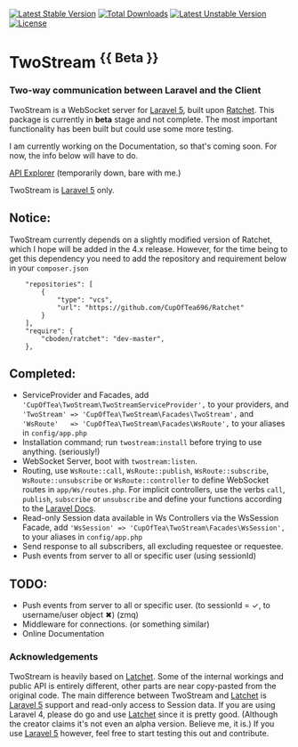 [![Latest Stable Version](https://poser.pugx.org/cupoftea/twostream/version.svg)](https://packagist.org/packages/cupoftea/twostream) [![Total Downloads](https://poser.pugx.org/cupoftea/twostream/d/total.svg)](https://packagist.org/packages/cupoftea/twostream) [![Latest Unstable Version](https://poser.pugx.org/cupoftea/twostream/v/unstable.svg)](https://packagist.org/packages/cupoftea/twostream) [![License](https://poser.pugx.org/cupoftea/twostream/license.svg)](https://packagist.org/packages/cupoftea/twostream)

# TwoStream <sup>{{ Beta }}</sup>
### Two-way communication between Laravel and the Client

TwoStream is a WebSocket server for [Laravel 5][l5], built upon [Ratchet](http://socketo.me). This package is currently in **beta** stage and not complete. The most important functionality has been built but could use some more testing.

I am currently working on the Documentation, so that's coming soon. For now, the info below will have to do.

[API Explorer](http://twostream.cupoftea.io/docs/api/) (temporarily down, bare with me.)

TwoStream is [Laravel 5][l5] only.

## Notice:
TwoStream currently depends on a slightly modified version of Ratchet, which I hope will be added in the 4.x release. However, for the time being to get this dependency you need to add the repository and requirement below in your `composer.json`

```
    "repositories": [
        {
            "type": "vcs",
            "url": "https://github.com/CupOfTea696/Ratchet"
        }
    ],
	"require": {
        "cboden/ratchet": "dev-master",
	},
```

## Completed:
 - ServiceProvider and Facades, add `'CupOfTea\TwoStream\TwoStreamServiceProvider',` to your providers, and `'TwoStream' => 'CupOfTea\TwoStream\Facades\TwoStream',` and `'WsRoute'   => 'CupOfTea\TwoStream\Facades\WsRoute',` to your aliases in `config/app.php`
 - Installation command; run `twostream:install` before trying to use anything. (seriously!)
 - WebSocket Server, boot with `twostream:listen`.
 - Routing, use `WsRoute::call`, `WsRoute::publish`, `WsRoute::subscribe`, `WsRoute::unsubscribe` or `WsRoute::controller` to define WebSocket routes in `app/Ws/routes.php`. For implicit controllers, use the verbs `call`, `publish`, `subscribe` or `unsubscribe` and define your functions according to the [Laravel Docs](http://laravel.com/docs/5.0/controllers#implicit-controllers).
 - Read-only Session data available in Ws Controllers via the WsSession Facade, add `'WsSession' => 'CupOfTea\TwoStream\Facades\WsSession',` to your aliases in `config/app.php`
 - Send response to all subscribers, all excluding requestee or requestee.
 - Push events from server to all or specific user (using sessionId)
 
## TODO:
 - Push events from server to all or specific user. (to sessionId = &#10003;, to username/user object &#10006;) (zmq)
 - Middleware for connections. (or something similar)
 - Online Documentation
 
### Acknowledgements
TwoStream is heavily based on [Latchet][latchet]. Some of the internal workings and public API is entirely different, other parts are near copy-pasted from the original code. The main difference between TwoStream and [Latchet][latchet] is [Laravel 5][l5] support and read-only access to Session data. If you are using Laravel 4, please do go and use [Latchet][latchet] since it is pretty good. (Although the creator claims it's not even an alpha version. Believe me, it is.) If you use [Laravel 5][l5] however, feel free to start testing this out and contribute.

[l5]: https://github.com/laravel/framework/ "Laravel 5"
[latchet]: https://github.com/sidneywidmer/Latchet  "Latchet (L4 Package)"
